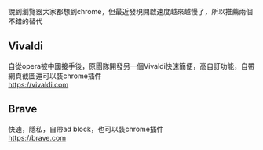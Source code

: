   說到瀏覽器大家都想到chrome，但最近發現開啟速度越來越慢了，所以推薦兩個不錯的替代  
  ## Vivaldi  
  自從opera被中國接手後，原團隊開發另一個Vivaldi快速簡便，高自訂功能，自帶網頁截圖還可以裝chrome插件  
  https://vivaldi.com  
  
  ## Brave
  快速，隱私，自帶ad block，也可以裝chrome插件  
  https://brave.com  

